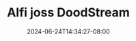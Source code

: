 --- 
title: "Alfi joss  DoodStream"
description: "video   Alfi joss  DoodStream premium    "
date: 2024-06-24T14:34:27-08:00
file_code: "siyvtc9q9dev"
draft: false
cover: "7zx4jw04xr0wwbi6.jpg"
tags: ["Alfi", "joss", "DoodStream", "bokep-indo", "bokep-viral", "bokep-ig"]
length: 3600
fld_id: "1483121"
foldername: "Alfi"
categories: ["Alfi"]
views: 1
---